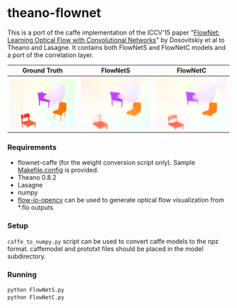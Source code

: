 # theano-flownet

This is a port of the caffe implementation of the ICCV'15 paper "[FlowNet: Learning
Optical Flow with Convolutional Networks](http://lmb.informatik.uni-freiburg.de/Publications/2015/DFIB15/flownet.pdf)" by Dosovitskiy et al to Theano and Lasagne. It contains both
FlowNetS and FlowNetC models and a port of the correlation layer.

Ground Truth                                  | FlowNetS                                      | FlowNetC
----------------------------------------------|-----------------------------------------------|----------------------------------------------------
![img](results/GroundTruth/0000008-gt.flo.png)| ![img](results/FlowNetS/0000008_flow1.flo.png)| ![img](results/FlowNetC/0000008_flow1.flo.png)

### Requirements

* flownet-caffe (for the weight conversion script only). Sample
[Makefile.config](Makefile.config) is provided.
* Theano 0.8.2
* Lasagne
* numpy
* [flow-io-opencv](https://github.com/davidstutz/flow-io-opencv) can be used to generate optical flow
visualization from *.flo outputs

### Setup

`caffe_to_numpy.py` script can be used to convert caffe models to the npz format.
caffemodel and prototxt files should be placed in the model subdirectory.

### Running

```bash
python FlowNetS.py
python FlowNetC.py
```
